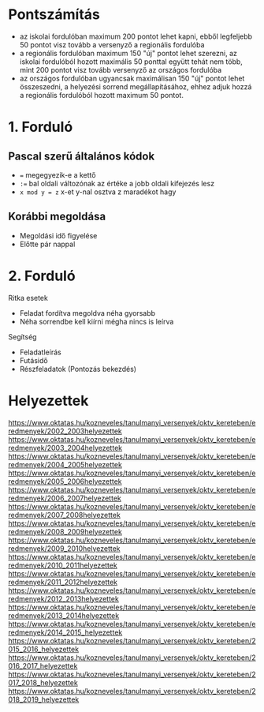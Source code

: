 # Pontszámítás
- az iskolai fordulóban maximum 200 pontot lehet kapni, ebből legfeljebb 50 pontot visz tovább a versenyző a regionális fordulóba
- a regionális fordulóban maximum 150 "új" pontot lehet szerezni, az iskolai fordulóból hozott maximális 50 ponttal együtt tehát nem több, mint 200 pontot visz tovább versenyző az országos fordulóba
- az országos fordulóban ugyancsak maximálisan 150 "új" pontot lehet összeszedni, a helyezési sorrend megállapításához, ehhez adjuk hozzá a regionális fordulóból hozott maximum 50 pontot.
# 1. Forduló
## Pascal szerű általános kódok
- `=` megegyezik-e a kettő
- `:=` bal oldali változónak az értéke a jobb oldali kifejezés lesz
- `x mod y = z` x-et y-nal osztva z maradékot hagy
## Korábbi megoldása
- Megoldási idő figyelése
- Előtte pár nappal
# 2. Forduló
Ritka esetek
- Feladat fordítva megoldva néha gyorsabb
- Néha sorrendbe kell kiírni mégha nincs is leírva

Segítség
- Feladatleírás
- Futásidő
- Részfeladatok (Pontozás bekezdés)
# Helyezettek
https://www.oktatas.hu/kozneveles/tanulmanyi_versenyek/oktv_kereteben/eredmenyek/2002_2003helyezettek
https://www.oktatas.hu/kozneveles/tanulmanyi_versenyek/oktv_kereteben/eredmenyek/2003_2004helyezettek
https://www.oktatas.hu/kozneveles/tanulmanyi_versenyek/oktv_kereteben/eredmenyek/2004_2005helyezettek
https://www.oktatas.hu/kozneveles/tanulmanyi_versenyek/oktv_kereteben/eredmenyek/2005_2006helyezettek
https://www.oktatas.hu/kozneveles/tanulmanyi_versenyek/oktv_kereteben/eredmenyek/2006_2007helyezettek
https://www.oktatas.hu/kozneveles/tanulmanyi_versenyek/oktv_kereteben/eredmenyek/2007_2008helyezettek
https://www.oktatas.hu/kozneveles/tanulmanyi_versenyek/oktv_kereteben/eredmenyek/2008_2009helyezettek
https://www.oktatas.hu/kozneveles/tanulmanyi_versenyek/oktv_kereteben/eredmenyek/2009_2010helyezettek
https://www.oktatas.hu/kozneveles/tanulmanyi_versenyek/oktv_kereteben/eredmenyek/2010_2011helyezettek
https://www.oktatas.hu/kozneveles/tanulmanyi_versenyek/oktv_kereteben/eredmenyek/2011_2012helyezettek
https://www.oktatas.hu/kozneveles/tanulmanyi_versenyek/oktv_kereteben/eredmenyek/2012_2013helyezettek
https://www.oktatas.hu/kozneveles/tanulmanyi_versenyek/oktv_kereteben/eredmenyek/2013_2014helyezettek
https://www.oktatas.hu/kozneveles/tanulmanyi_versenyek/oktv_kereteben/eredmenyek/2014_2015_helyezettek
https://www.oktatas.hu/kozneveles/tanulmanyi_versenyek/oktv_kereteben/2015_2016_helyezettek
https://www.oktatas.hu/kozneveles/tanulmanyi_versenyek/oktv_kereteben/2016_2017_helyezettek
https://www.oktatas.hu/kozneveles/tanulmanyi_versenyek/oktv_kereteben/2017_2018_helyezettek
https://www.oktatas.hu/kozneveles/tanulmanyi_versenyek/oktv_kereteben/2018_2019_helyezettek
